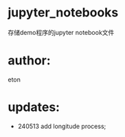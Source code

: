 # jupyter_notebooks
存储demo程序的jupyter notebook文件

# author:
eton

# updates:
- 240513 add longitude process;
